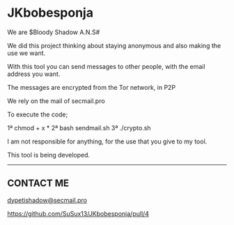 # JKbobesponja

We are $Bloody Shadow A.N.S#

We did this project thinking about staying anonymous and also making the use we want.

With this tool you can send messages to other people, with the email address you want.

The messages are encrypted from the Tor network, in P2P

We rely on the mail of secmail.pro

To execute the code;

1ª chmod + x *
2ª bash sendmail.sh
3ª ./crypto.sh


I am not responsible for anything, for the use that you give to my tool.

This tool is being developed.


---------
CONTACT ME
---------

dypetishadow@secmail.pro

https://github.com/SuSux13/JKbobesponja/pull/4
